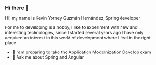 ### Hi there 👋

Hi! my name is Kevin Yorney Guzmán Hernández, Spring developer 

For me to developing is a hobby, I like to experiment with new and interesting technologies, since I started several years ago I have only acquired an interest in this world of development where I feel in the right place

- 🌱 I’am preparing to take the Application Modernization Develop exam
- 💬 Ask me about Spring and Angular  

